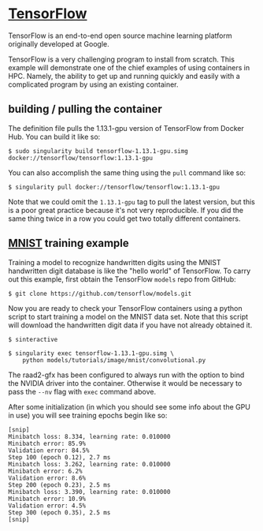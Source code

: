 # [TensorFlow](https://www.tensorflow.org/)

TensorFlow is an end-to-end open source machine learning platform originally
developed at Google.

TensorFlow is a very challenging program to install from scratch.  This example
will demonstrate one of the chief examples of using containers in HPC. Namely,
the ability to get up and running quickly and easily with a complicated 
program by using an existing container.

## building / pulling the container

The definition file pulls the 1.13.1-gpu version of TensorFlow from Docker Hub.
You can build it like so:

```
$ sudo singularity build tensorflow-1.13.1-gpu.simg docker://tensorflow/tensorflow:1.13.1-gpu
```

You can also accomplish the same thing using the `pull` command like so:

```
$ singularity pull docker://tensorflow/tensorflow:1.13.1-gpu
```

Note that we could omit the `1.13.1-gpu` tag to pull the latest version, but 
this is a poor great practice because it's not very reproducible.  If you did 
the same thing twice in a row you could get two totally different containers. 

## [MNIST](http://yann.lecun.com/exdb/mnist/index.html) training example

Training a model to recognize handwritten digits using the MNIST handwritten 
digit database is like the "hello world" of TensorFlow.  To carry out this 
example, first obtain the TensorFlow `models` repo from GitHub:

```
$ git clone https://github.com/tensorflow/models.git
```

Now you are ready to check your TensorFlow containers using a python script to
start training a model on the MNIST data set.  Note that this script will
download the handwritten digit data if you have not already obtained it.

```
$ sinteractive

$ singularity exec tensorflow-1.13.1-gpu.simg \
    python models/tutorials/image/mnist/convolutional.py
```
The raad2-gfx has been configured to always run with the option to 
bind the NVIDIA driver into the container.  Otherwise it would be necessary to
pass the `--nv` flag with `exec` command above.

After some initialization (in which you should see some info about the GPU in
use) you will see training epochs begin like so:

```
[snip]
Minibatch loss: 8.334, learning rate: 0.010000
Minibatch error: 85.9%
Validation error: 84.5%
Step 100 (epoch 0.12), 2.7 ms
Minibatch loss: 3.262, learning rate: 0.010000
Minibatch error: 6.2%
Validation error: 8.6%
Step 200 (epoch 0.23), 2.5 ms
Minibatch loss: 3.390, learning rate: 0.010000
Minibatch error: 10.9%
Validation error: 4.5%
Step 300 (epoch 0.35), 2.5 ms
[snip]
```
